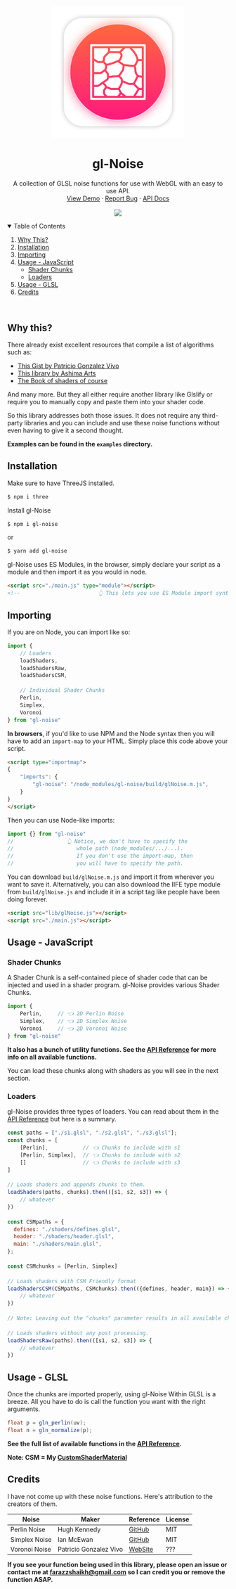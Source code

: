 <br />
<p align="center">
    <a href="">
        <img src="./Assets/logo.png" alt="Logo" width="300" height="300">
    </a>

  <h1 align="center">gl-Noise</h1>
  
  <p align="center">
    A collection of GLSL noise functions for use with WebGL with an easy to use API.
    <br />
    <a href="https://farazzshaikh.github.io/glNoise/examples/index.html?src=Map/map.html">View Demo</a>
    ·
    <a href="https://github.com/FarazzShaikh/glNoise/issues/new">Report Bug</a>
    ·
    <a href="https://farazzshaikh.github.io/glNoise/">API Docs</a>
  </p>
  <p align="center">
    <a href="https://www.npmjs.com/package/gl-noise"><img align="center" src="https://img.shields.io/npm/v/gl-noise?color=cc3534&style=for-the-badge" /></a>
  </p>
</p>


<!-- TABLE OF CONTENTS -->
<details open>
  <summary>Table of Contents</summary>
  <ol>
    <li>
      <a href="#why-this">Why This?</a>
      </li>
      <li>
      <a href="#installation">Installation</a>
      </li>
      <li>
      <a href="#importing">Importing</a>
      </li>
       <li>
        <a href="#usage---javascript">Usage - JavaScript</a>
        <ul>
            <li><a href="#shader-chunks">Shader Chunks</a></li>
            <li><a href="#loaders">Loaders</a></li>
        </ul>
        </li>
      <li>
      <a href="#usage---glsl">Usage - GLSL</a>
      </li>
      <li>
      <a href="#credits">Credits</a>
      </li>
  </ol>
</details>

<br />



## Why this?

There already exist excellent resources that compile a list of algorithms such as:
- [This Gist by Patricio Gonzalez Vivo](https://gist.github.com/patriciogonzalezvivo/670c22f3966e662d2f83)
- [This library by Ashima Arts](https://github.com/ashima/webgl-noise)
- [The Book of shaders of course](https://thebookofshaders.com/)

And many more. But they all either require another library like Glslify or require you to manually copy and paste them into your shader code.

So this library addresses both those issues. It does not require any third-party libraries and you can include and use these noise functions without even having to give it a second thought.

**Examples can be found in the `examples` directory.**

## Installation

Make sure to have ThreeJS installed.
```bash
$ npm i three
```

Install gl-Noise
```bash
$ npm i gl-noise
```
or
```bash
$ yarn add gl-noise
```

gl-Noise uses ES Modules, in the browser, simply declare your script as a module and then import it as you would in node.


```html
<script src="./main.js" type="module"></script>
<!--                         👆 This lets you use ES Module import syntax-->
```

## Importing

If you are on Node, you can import like so:
```js
import {
    // Loaders
    loadShaders,
    loadShadersRaw,
    loadShadersCSM,

    // Individual Shader Chunks
    Perlin,
    Simplex,
    Voronoi
} from "gl-noise"
```

**In browsers**, if you'd like to use NPM and the Node syntax then you will have to add an `import-map` to your HTML. Simply place this code above your script.
```html
<script type="importmap">
{
    "imports": {
        "gl-noise": "/node_modules/gl-noise/build/glNoise.m.js",
    }
}
</script>
```

Then you can use Node-like imports:
```js
import {} from "gl-noise"
//                 👆 Notice, we don't have to specify the
//                    whole path (node_modules/.../...).
//                    If you don't use the import-map, then
//                    you will have to specify the path.
```

You can download `build/glNoise.m.js` and import it from wherever you want to save it. Alternatively, you can also download the IIFE type module from `build/glNoise.js` and include it in a script tag like people have been doing forever.

```html
<script src="lib/glNoise.js"></script>
<script src="./main.js"></script>
```

## Usage - JavaScript


### Shader Chunks

A Shader Chunk is a self-contained piece of shader code that can be injected and used in a shader program. gl-Noise provides various Shader Chunks. 

```js
import {
    Perlin,     // 👈 2D Perlin Noise
    Simplex,    // 👈 2D Simplex Noise
    Voronoi     // 👈 2D Voronoi Noise
} from "gl-noise"
```

**It also has a bunch of utility functions. See the [API Reference](https://farazzshaikh.github.io/glNoise/module-Common.html) for more info on all available functions.**

You can load these chunks along with shaders as you will see in the next section.

### Loaders

gl-Noise provides three types of loaders. You can read about them in the [API Reference](https://farazzshaikh.github.io/glNoise/global.html#loadShaders) but here is a summary.

```js
const paths = ["./s1.glsl", "./s2.glsl", "./s3.glsl"];
const chunks = [
    [Perlin],           // 👈 Chunks to include with s1
    [Perlin, Simplex],  // 👈 Chunks to include with s2
    []                  // 👈 Chunks to include with s3
]

// Loads shaders and appends chunks to them.
loadShaders(paths, chunks).then(([s1, s2, s3]) => {
    // whatever
})

const CSMpaths = {
  defines: "./shaders/defines.glsl",
  header: "./shaders/header.glsl",
  main: "./shaders/main.glsl",
};

const CSMchunks = [Perlin, Simplex]

// Loads shaders with CSM Friendly format
loadShadersCSM(CSMpaths, CSMchunks).then(({defines, header, main}) => {
    // whatever
})

// Note: Leaving out the "chunks" parameter results in all available chunks being added.

// Loads shaders without any post processing.
loadShadersRaw(paths).then(([s1, s2, s3]) => {
    // whatever
})

```

## Usage - GLSL

Once the chunks are imported properly, using gl-Noise Within GLSL is a breeze. All you have to do is call the function you want with the right arguments.

```glsl
float p = gln_perlin(uv);
float n = gln_normalize(p);
```

**See the full list of available functions in the [API Reference](https://farazzshaikh.github.io/glNoise/module-Common.html).**

**Note: CSM = My [CustomShaderMaterial](https://github.com/FarazzShaikh/THREE-CustomShaderMaterial)**

## Credits

I have not come up with these noise functions. Here's attribution to the creators of them.

| Noise | Maker | Reference | License |
|-------|-------|-----------|---------|
| Perlin Noise | Hugh Kennedy | [GitHub](https://github.com/hughsk/glsl-noise/blob/master/periodic/2d.glsl) | MIT |
| Simplex Noise | Ian McEwan | [GitHub](https://github.com/ashima/webgl-noise/blob/master/src/noise3D.glsl) | MIT |
| Voronoi Noise | Patricio Gonzalez Vivo | [WebSite](https://thebookofshaders.com/12/) | ??? |

**If you see your function being used in this library, please open an issue or contact me at farazzshaikh@gmail.com so I can credit you or remove the function ASAP.**